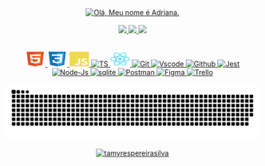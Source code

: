 <div align="center">
<a href="https://git.io/typing-svg">
    <img src="https://readme-typing-svg.herokuapp.com?font=Comic&size=25&color=black&center=true&vCenter=true&width=700&lines=Hi!+Call+me+Adriana+👋+Full+Stack+Developer+💻💜;" alt="Olá, Meu nome é Adriana.">
</a>
</div>
<br>

<div align="center">

  <a href="https://github.com/Adrianaramss">
  <img height="180em" src="https://github-readme-stats.vercel.app/api?username=Adrianaramss&show_icons=true&theme=radical&include_all_commits=true&count_private=true"/>
  <img height="180em" src="https://github-readme-stats.vercel.app/api/top-langs/?username=Adrianaramss&layout=compact&langs_count=7&theme=radical"/> 
  <img height="180em" src="https://github-readme-streak-stats.herokuapp.com/?user=Adrianaramss&theme=radical&hide_border=false" />
</div>
   
</div>
<br>
<br>
<div align="center">
<img alt="HTML" height="30" width="40" title="HTML5" src="https://raw.githubusercontent.com/devicons/devicon/master/icons/html5/html5-original.svg" />
<img alt="CSS" height="30" width="40" title="CSS3" src="https://raw.githubusercontent.com/devicons/devicon/master/icons/css3/css3-original.svg" />
<img alt="JavaScript" height="30" width="40" title="JavaScript" src="https://raw.githubusercontent.com/devicons/devicon/master/icons/javascript/javascript-plain.svg"/>
<img  alt="TS" height="30" width="40" src="https://cdn.jsdelivr.net/gh/devicons/devicon/icons/typescript/typescript-plain.svg">
<img alt="React" height="30" width="40" title="ReactJS" src="https://raw.githubusercontent.com/devicons/devicon/master/icons/react/react-original.svg" />
<img alt="Git" height="30" width="40" title="Git" src="https://cdn.jsdelivr.net/gh/devicons/devicon/icons/git/git-original.svg" />
<img alt="Vscode" height="30" width="40" title="VSCode" src="https://cdn.jsdelivr.net/gh/devicons/devicon/icons/vscode/vscode-original.svg" />
<img alt="Github" height="30" width="40" title="Github" src="https://cdn.jsdelivr.net/gh/devicons/devicon/icons/github/github-original.svg" />
<img  alt="Jest" height="30" width="40"  title="Jest" src="https://cdn.jsdelivr.net/gh/devicons/devicon/icons/jest/jest-plain.svg">
<img  alt="Node-Js" height="30" width="40" title="Node-Js" src="https://cdn.jsdelivr.net/gh/devicons/devicon/icons/nodejs/nodejs-original.svg">
<img  alt="sqlite" height="30" width="40"  title="SqLite" src="https://www.vectorlogo.zone/logos/sqlite/sqlite-icon.svg">
<img  alt="Postman" height="30" width="30"  title="Postman" src="https://www.vectorlogo.zone/logos/getpostman/getpostman-icon.svg">
 <img  alt="Figma" height="30" width="30"  title="Figma" src="https://www.vectorlogo.zone/logos/figma/figma-icon.svg">
<img  alt="Trello" height="30" width="30"  title="Trello" src="https://www.vectorlogo.zone/logos/trello/trello-icon.svg">
   
</div>
<br>
 

<picture>
  <source media="(prefers-color-scheme: dark)" srcset="https://raw.githubusercontent.com/platane/platane/output/github-contribution-grid-snake-dark.svg">
  <source media="(prefers-color-scheme: light)" srcset="https://raw.githubusercontent.com/platane/platane/output/github-contribution-grid-snake.svg">
  <img alt="github contribution grid snake animation" src="https://raw.githubusercontent.com/platane/platane/output/github-contribution-grid-snake.svg">
 
</picture>


<div align="center">

<a href="https://linkedin.com/in/adriana-ramss" target="blank"><img align="center" src="https://raw.githubusercontent.com/rahuldkjain/github-profile-readme-generator/master/src/images/icons/Social/linked-in-alt.svg" alt="tamyrespereirasilva" height="20" width="30" /></a>
</div>





